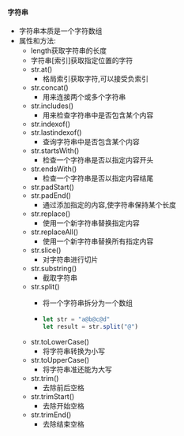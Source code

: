 #### 字符串

- 字符串本质是一个字符数组
- 属性和方法:
  - length获取字符串的长度
  - 字符串[索引]获取指定位置的字符
  - str.at()
    - 格局索引获取字符,可以接受负索引
  - str.concat()
    - 用来连接两个或多个字符串
  - str.includes()
    - 用来检查字符串中是否包含某个内容
  - str.indexof()
  - str.lastindexof()
    - 查询字符串中是否包含某个内容
  - str.startsWith()
    - 检查一个字符串是否以指定内容开头
  - str.endsWith()
    - 检查一个字符串是否以指定内容结尾
  - str.padStart()
  - str.padEnd()
    - 通过添加指定的内容,使字符串保持某个长度
  - str.replace()
    - 使用一个新字符串替换指定内容
  - str.replaceAll()
    - 使用一个新字符串替换所有指定内容
  - str.slice()
    - 对字符串进行切片
  - str.substring()
    - 截取字符串
  - str.split()
    - 将一个字符串拆分为一个数组
    
    - ```js
      let str = "a@b@c@d"
      let result = str.split("@")
      ```
  - str.toLowerCase()
    - 将字符串转换为小写
  - str.toUpperCase()
    - 将字符串准还能为大写
  - str.trim()
    - 去除前后空格
  - str.trimStart()
    - 去除开始空格
  - str.trimEnd()
    - 去除结束空格